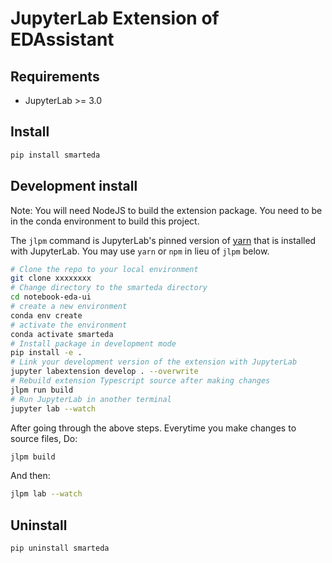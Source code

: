 
# JupyterLab Extension of EDAssistant

## Requirements

* JupyterLab >= 3.0

## Install

```bash
pip install smarteda
```

## Development install

Note: You will need NodeJS to build the extension package. You need to be in the conda environment to build this project.

The `jlpm` command is JupyterLab's pinned version of [yarn](https://yarnpkg.com/) that is installed with JupyterLab. 
You may use `yarn` or `npm` in lieu of `jlpm` below.

```bash
# Clone the repo to your local environment
git clone xxxxxxxx
# Change directory to the smarteda directory
cd notebook-eda-ui
# create a new environment
conda env create
# activate the environment
conda activate smarteda
# Install package in development mode
pip install -e .
# Link your development version of the extension with JupyterLab
jupyter labextension develop . --overwrite
# Rebuild extension Typescript source after making changes
jlpm run build
# Run JupyterLab in another terminal
jupyter lab --watch
```

After going through the above steps. Everytime you make changes to source files,
Do:
```bash
jlpm build
```
And then:
```bash
jlpm lab --watch
```

## Uninstall

```bash
pip uninstall smarteda
```
